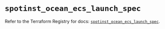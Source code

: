 # `spotinst_ocean_ecs_launch_spec`

Refer to the Terraform Registry for docs: [`spotinst_ocean_ecs_launch_spec`](https://registry.terraform.io/providers/spotinst/spotinst/1.160.1/docs/resources/ocean_ecs_launch_spec).
